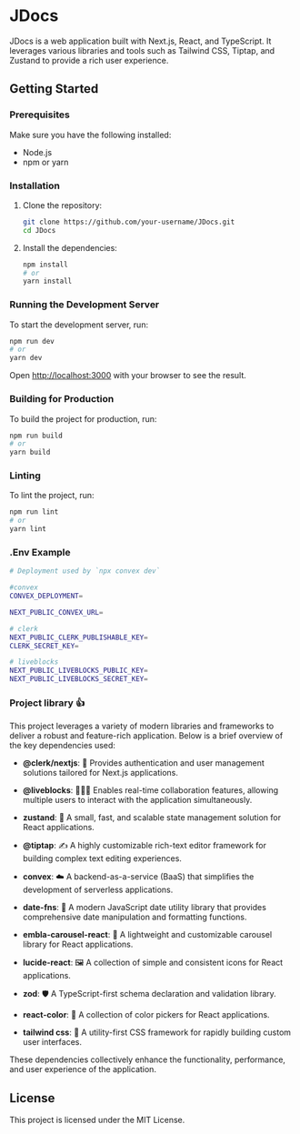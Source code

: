 # JDocs

JDocs is a web application built with Next.js, React, and TypeScript. It leverages various libraries and tools such as Tailwind CSS, Tiptap, and Zustand to provide a rich user experience.

## Getting Started

### Prerequisites

Make sure you have the following installed:

- Node.js
- npm or yarn

### Installation

1. Clone the repository:

   ```sh
   git clone https://github.com/your-username/JDocs.git
   cd JDocs
   ```

2. Install the dependencies:

   ```sh
   npm install
   # or
   yarn install
   ```

### Running the Development Server

To start the development server, run:

```sh
npm run dev
# or
yarn dev
```

Open [http://localhost:3000](http://localhost:3000) with your browser to see the result.

### Building for Production

To build the project for production, run:

```sh
npm run build
# or
yarn build
```

### Linting

To lint the project, run:

```sh
npm run lint
# or
yarn lint
```

### .Env Example

```sh
# Deployment used by `npx convex dev`

#convex
CONVEX_DEPLOYMENT=

NEXT_PUBLIC_CONVEX_URL=

# clerk
NEXT_PUBLIC_CLERK_PUBLISHABLE_KEY=
CLERK_SECRET_KEY=

# liveblocks
NEXT_PUBLIC_LIVEBLOCKS_PUBLIC_KEY=
NEXT_PUBLIC_LIVEBLOCKS_SECRET_KEY=
```

### Project library 👍

This project leverages a variety of modern libraries and frameworks to deliver a robust and feature-rich application. Below is a brief overview of the key dependencies used:

- **@clerk/nextjs**: 🔐 Provides authentication and user management solutions tailored for Next.js applications.

- **@liveblocks**: 🧑‍🤝‍🧑 Enables real-time collaboration features, allowing multiple users to interact with the application simultaneously.

- **zustand**: 🐻 A small, fast, and scalable state management solution for React applications.

- **@tiptap**: ✍️ A highly customizable rich-text editor framework for building complex text editing experiences.

- **convex**: ☁️ A backend-as-a-service (BaaS) that simplifies the development of serverless applications.

- **date-fns**: 📅 A modern JavaScript date utility library that provides comprehensive date manipulation and formatting functions.

- **embla-carousel-react**: 🎠 A lightweight and customizable carousel library for React applications.

- **lucide-react**: 🖼️ A collection of simple and consistent icons for React applications.

- **zod**: 🛡️ A TypeScript-first schema declaration and validation library.

- **react-color**: 🎨 A collection of color pickers for React applications.

- **tailwind css**: 💨 A utility-first CSS framework for rapidly building custom user interfaces.

These dependencies collectively enhance the functionality, performance, and user experience of the application.

## License

This project is licensed under the MIT License.
